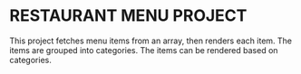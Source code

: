 # RESTAURANT MENU PROJECT

This project fetches menu items from an array, then renders each item. The items are grouped into categories. The items can be rendered based on categories. 
